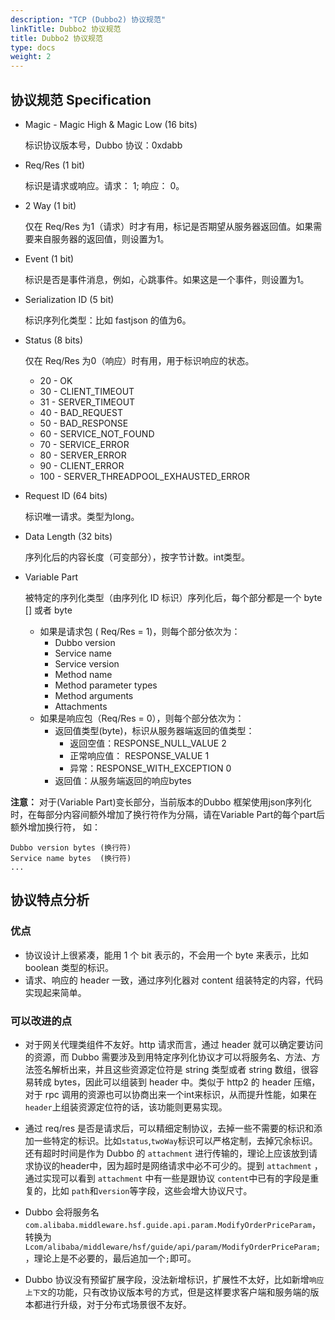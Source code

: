 ```yaml
---
description: "TCP (Dubbo2) 协议规范"
linkTitle: Dubbo2 协议规范
title: Dubbo2 协议规范
type: docs
weight: 2
---
```


## 协议规范 Specification

- Magic - Magic High & Magic Low (16 bits)

  标识协议版本号，Dubbo 协议：0xdabb

- Req/Res (1 bit)

  标识是请求或响应。请求： 1; 响应： 0。

- 2 Way (1 bit)

  仅在 Req/Res 为1（请求）时才有用，标记是否期望从服务器返回值。如果需要来自服务器的返回值，则设置为1。

- Event (1 bit)

  标识是否是事件消息，例如，心跳事件。如果这是一个事件，则设置为1。

- Serialization ID (5 bit)

  标识序列化类型：比如 fastjson 的值为6。

- Status (8 bits)

   仅在 Req/Res 为0（响应）时有用，用于标识响应的状态。

  - 20 - OK
  - 30 - CLIENT_TIMEOUT
  - 31 - SERVER_TIMEOUT
  - 40 - BAD_REQUEST
  - 50 - BAD_RESPONSE
  - 60 - SERVICE_NOT_FOUND
  - 70 - SERVICE_ERROR
  - 80 - SERVER_ERROR
  - 90 - CLIENT_ERROR
  - 100 - SERVER_THREADPOOL_EXHAUSTED_ERROR

- Request ID (64 bits)

  标识唯一请求。类型为long。

- Data Length (32 bits)

   序列化后的内容长度（可变部分），按字节计数。int类型。

- Variable Part

   被特定的序列化类型（由序列化 ID 标识）序列化后，每个部分都是一个 byte [] 或者 byte

  - 如果是请求包 ( Req/Res = 1)，则每个部分依次为：
    - Dubbo version
    - Service name
    - Service version
    - Method name
    - Method parameter types
    - Method arguments
    - Attachments
  - 如果是响应包（Req/Res = 0），则每个部分依次为：
    - 返回值类型(byte)，标识从服务器端返回的值类型：
      - 返回空值：RESPONSE_NULL_VALUE 2
      - 正常响应值： RESPONSE_VALUE  1
      - 异常：RESPONSE_WITH_EXCEPTION  0
    - 返回值：从服务端返回的响应bytes

**注意：** 对于(Variable Part)变长部分，当前版本的Dubbo 框架使用json序列化时，在每部分内容间额外增加了换行符作为分隔，请在Variable Part的每个part后额外增加换行符， 如：

```
Dubbo version bytes (换行符)
Service name bytes  (换行符)
...
```

## 协议特点分析

### 优点

- 协议设计上很紧凑，能用 1 个 bit 表示的，不会用一个 byte 来表示，比如 boolean 类型的标识。
- 请求、响应的 header 一致，通过序列化器对 content 组装特定的内容，代码实现起来简单。

### 可以改进的点

- 对于网关代理类组件不友好。http 请求而言，通过 header 就可以确定要访问的资源，而 Dubbo 需要涉及到用特定序列化协议才可以将服务名、方法、方法签名解析出来，并且这些资源定位符是 string 类型或者 string 数组，很容易转成 bytes，因此可以组装到 header 中。类似于 http2 的 header 压缩，对于 rpc 调用的资源也可以协商出来一个int来标识，从而提升性能，如果在`header`上组装资源定位符的话，该功能则更易实现。

- 通过 req/res 是否是请求后，可以精细定制协议，去掉一些不需要的标识和添加一些特定的标识。比如`status`,`twoWay`标识可以严格定制，去掉冗余标识。还有超时时间是作为 Dubbo 的 `attachment` 进行传输的，理论上应该放到请求协议的header中，因为超时是网络请求中必不可少的。提到 `attachment` ，通过实现可以看到 `attachment` 中有一些是跟协议 `content`中已有的字段是重复的，比如 `path`和`version`等字段，这些会增大协议尺寸。

- Dubbo 会将服务名`com.alibaba.middleware.hsf.guide.api.param.ModifyOrderPriceParam`，转换为`Lcom/alibaba/middleware/hsf/guide/api/param/ModifyOrderPriceParam;`，理论上是不必要的，最后追加一个`;`即可。

- Dubbo 协议没有预留扩展字段，没法新增标识，扩展性不太好，比如新增`响应上下文`的功能，只有改协议版本号的方式，但是这样要求客户端和服务端的版本都进行升级，对于分布式场景很不友好。


